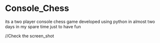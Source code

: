 # Console_Chess
its a two player console chess game developed using python in almost two days in my spare time just to have fun

//Check the screen_shot
